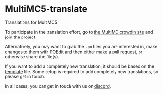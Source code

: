 MultiMC5-translate
==================

Translations for MultiMC5

To participate in the translation effort, go to [the MultiMC crowdin site](translate.multimc.org) and join the project.

Alternatively, you may want to grab the `.po` files you are interested in, make changes to them with [POEdit](https://poedit.net/) and then either make a pull request, or otherwise share the file(s).

If you want to add a completely new translation, it should be based on the [template](https://github.com/MultiMC/MultiMC5-translate/blob/master/template.pot) file. Some setup is required to add completely new translations, so please get in touch.

In all cases, you can get in touch with us on [discord](https://discordapp.com/invite/jpRxkJ).
